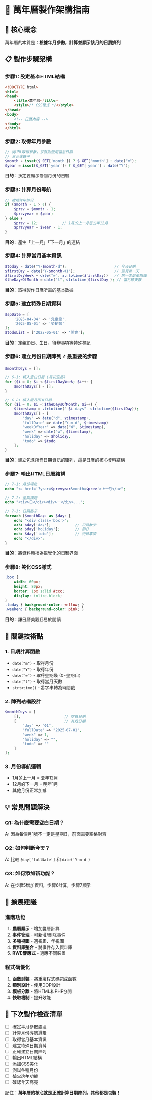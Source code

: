 # 📅 萬年曆製作架構指南

## 🎯 核心概念
萬年曆的本質是：**根據年月參數，計算並顯示該月的日期排列**

## 📋 製作步驟架構

### 步驟1: 設定基本HTML結構
```html
<!DOCTYPE html>
<html>
<head>
    <title>萬年曆</title>
    <style>/* CSS樣式 */</style>
</head>
<body>
    <!-- 日曆內容 -->
</body>
</html>
```

### 步驟2: 取得年月參數
```php
// 從URL取得參數，沒有則使用當前日期
// 三元運算子
$month = isset($_GET['month']) ? $_GET['month'] : date("m");
$year = isset($_GET['year']) ? $_GET['year'] : date("Y");
```
<!-- ```php
if(isset($_GET['month'])){
    $month=$_GET['month'];  
}else{
    $month=date("m");
   
}

if(isset($_GET['year'])){
    $year=$_GET['year'];
}else{
    $year=date("Y");
}
``` -->

**目的**：決定要顯示哪個月份的日曆

### 步驟3: 計算月份導航
```php
// 處理跨年情況
if ($month - 1 > 0) {
    $prev = $month - 1;
    $prevyear = $year;
} else {
    $prev = 12;           // 1月的上一月是去年12月
    $prevyear = $year - 1;
}
```
**目的**：產生「上一月」「下一月」的連結

### 步驟4: 計算當月基本資訊
```php
$today = date("Y-$month-d");                      // 今天日期
$firstDay = date("Y-$month-01");                  // 當月第一天
$firstDayWeek = date("w", strtotime($firstDay));  // 第一天是星期幾
$theDaysOfMonth = date("t", strtotime($firstDay)); // 當月總天數
```
**目的**：取得製作日曆所需的基本數據

### 步驟5: 建立特殊日期資料
```php
$spDate = [
    '2025-04-04' => '兒童節',
    '2025-05-01' => '勞動節'
];
$todoList = ['2025-05-01' => '開會'];
```
**目的**：定義節日、生日、待辦事項等特殊標記

### 步驟6: 建立月份日期陣列 ⭐ **最重要的步驟**
```php
$monthDays = [];

// 6-1: 填入空白日期 (月初空格)
for ($i = 0; $i < $firstDayWeek; $i++) {
    $monthDays[] = [];
}

// 6-2: 填入當月所有日期
for ($i = 0; $i < $theDaysOfMonth; $i++) {
    $timestamp = strtotime(" $i days", strtotime($firstDay));
    $monthDays[] = [
        "day" => date("d", $timestamp),
        "fullDate" => date("Y-m-d", $timestamp),
        "weekOfYear" => date("W", $timestamp),
        "week" => date("w", $timestamp),
        "holiday" => $holiday,
        "todo" => $todo
    ];
}
```
**目的**：建立包含所有日期資訊的陣列，這是日曆的核心資料結構

### 步驟7: 輸出HTML日曆結構
```php
// 7-1: 月份導航
echo "<a href='?year=$prevyear&month=$prev'>上一月</a>";

// 7-2: 星期標題
echo "<div>日</div><div>一</div>...";

// 7-3: 日期格子
foreach ($monthDays as $day) {
    echo "<div class='box'>";
    echo $day['day'];           // 日期數字
    echo $day['holiday'];       // 節日
    echo $day['todo'];          // 待辦事項
    echo "</div>";
}
```
**目的**：將資料轉換為視覺化的日曆界面

### 步驟8: 美化CSS樣式
```css
.box {
    width: 60px;
    height: 80px;
    border: 1px solid #ccc;
    display: inline-block;
}
.today { background-color: yellow; }
.weekend { background-color: pink; }
```
**目的**：讓日曆美觀且易於閱讀

## 🔧 關鍵技術點

### 1. 日期計算函數
- `date("m")` - 取得月份
- `date("Y")` - 取得年份
- `date("w")` - 取得星期幾 (0=星期日)
- `date("t")` - 取得當月天數
- `strtotime()` - 將字串轉為時間戳

### 2. 陣列結構設計
```php
$monthDays = [
    [],                    // 空白日期
    [                      // 有效日期
        "day" => "01",
        "fullDate" => "2025-07-01",
        "week" => 1,
        "holiday" => "",
        "todo" => ""
    ]
];
```

### 3. 月份導航邏輯
- 1月的上一月 = 去年12月
- 12月的下一月 = 明年1月
- 其他月份正常加減

## 💡 常見問題解決

### Q1: 為什麼需要空白日期？
A: 因為每個月1號不一定是星期日，前面需要空格對齊

### Q2: 如何判斷今天？
A: 比較 `$day['fullDate']` 和 `date('Y-m-d')`

### Q3: 如何添加新功能？
A: 在步驟5增加資料，步驟6計算，步驟7顯示

## 🚀 擴展建議

### 進階功能
1. **農曆顯示** - 增加農曆計算
2. **事件管理** - 可新增/刪除事件
3. **多種視圖** - 週視圖、年視圖
4. **資料庫整合** - 將事件存入資料庫
5. **RWD響應式** - 適應不同裝置

### 程式碼優化
1. **函數封裝** - 將重複程式碼包成函數
2. **類別設計** - 使用OOP設計
3. **模板分離** - 將HTML和PHP分開
4. **快取機制** - 提升效能

## 📝 下次製作檢查清單

- [ ] 確定年月參數處理
- [ ] 計算月份導航邏輯  
- [ ] 取得當月基本資訊
- [ ] 建立特殊日期資料
- [ ] 正確建立日期陣列
- [ ] 輸出HTML結構
- [ ] 添加CSS美化
- [ ] 測試各種月份
- [ ] 檢查跨年功能
- [ ] 確認今天高亮

記住：**萬年曆的核心就是正確計算日期陣列，其他都是包裝！**